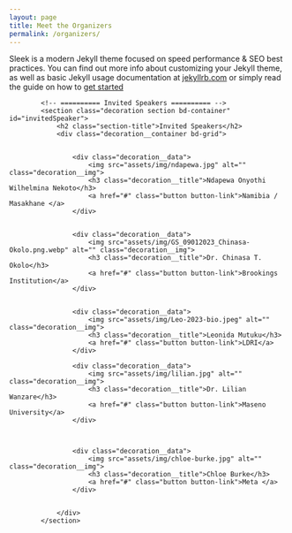 ```yaml
---
layout: page
title: Meet the Organizers
permalink: /organizers/
---
```


Sleek is a modern Jekyll theme focused on speed performance & SEO best practices. You can find out more info about customizing your Jekyll theme, as well as basic Jekyll usage documentation at [jekyllrb.com](http://jekyllrb.com/) or simply read the guide on how to [get started](/getting-started)


            <!-- ========== Invited Speakers ========== -->
            <section class="decoration section bd-container" id="invitedSpeaker">
                <h2 class="section-title">Invited Speakers</h2>
                <div class="decoration__container bd-grid">
       
                    
                    <div class="decoration__data">
                        <img src="assets/img/ndapewa.jpg" alt="" class="decoration__img">
                        <h3 class="decoration__title">Ndapewa Onyothi Wilhelmina Nekoto</h3>
                        <a href="#" class="button button-link">Namibia / Masakhane </a>
                    </div>


                    <div class="decoration__data">
                        <img src="assets/img/GS_09012023_Chinasa-Okolo.png.webp" alt="" class="decoration__img">
                        <h3 class="decoration__title">Dr. Chinasa T. Okolo</h3>
                        <a href="#" class="button button-link">Brookings Institution</a>
                    </div>
                    
                    
                    <div class="decoration__data">
                        <img src="assets/img/Leo-2023-bio.jpeg" alt="" class="decoration__img">
                        <h3 class="decoration__title">Leonida Mutuku</h3>
                        <a href="#" class="button button-link">LDRI</a>
                    </div>
                    
                    <div class="decoration__data">
                        <img src="assets/img/lilian.jpg" alt="" class="decoration__img">
                        <h3 class="decoration__title">Dr. Lilian Wanzare</h3>
                        <a href="#" class="button button-link">Maseno University</a>
                    </div>
                    


                    <div class="decoration__data">
                        <img src="assets/img/chloe-burke.jpg" alt="" class="decoration__img">
                        <h3 class="decoration__title">Chloe Burke</h3>
                        <a href="#" class="button button-link">Meta </a>
                    </div>

                    
                </div>
            </section> 